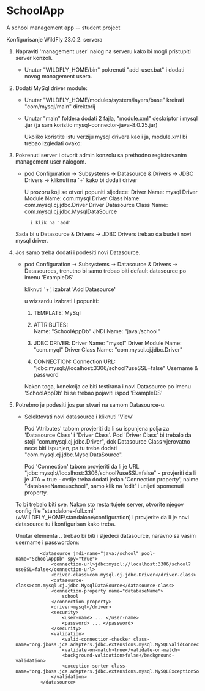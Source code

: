 # SchoolApp
A school management app -- student project


Konfigurisanje WildFly 23.0.2. servera

1) Napraviti 'management user' nalog na serveru kako bi mogli pristupiti server konzoli.
	- Unutar "WILDFLY_HOME/bin" pokrenuti "add-user.bat" i dodati novog management usera. 

2) Dodati MySql driver module:

	- Unutar "WILDFLY_HOME/modules/system/layers/base" kreirati "com/mysql/main" direktorij  
	- Unutar "main" foldera dodati 2 fajla, "module.xml" deskriptor i mysql .jar (ja sam koristio mysql-connector-java-8.0.25.jar)
		
		Ukoliko koristite istu verziju mysql drivera kao i ja, module.xml bi trebao izgledati ovako:
		
		<module xmlns="urn:jboss:module:1.5" name="com.mysql">
			<resources>
				<resource-root path="mysql-connector-java-8.0.25.jar" />
			</resources>
			<dependencies>
				<module name="javax.api"/>
				<module name="javax.transaction.api"/>
		</dependencies>
		</module>
		
3) Pokrenuti server i otvorit admin konzolu sa prethodno registrovanim management user nalogom.
	
	- pod Configuration -> Subsystems -> Datasource & Drivers -> JDBC Drivers -> kliknuti na '+' kako bi dodali driver
		
		U prozoru koji se otvori popuniti sljedece:
			Driver Name: mysql
			Driver Module Name: com.mysql
			Driver Class Name: com.mysql.cj.jdbc.Driver
			Driver Datasource Class Name: com.mysql.cj.jdbc.MysqlDataSource
			
			i klik na 'add'
			
	Sada bi u Datasource & Drivers -> JDBC Drivers trebao da bude i novi mysql driver.
	
4) Jos samo treba dodati i podesiti novi Datasource. 
	
	- pod Configuration -> Subsystems -> Datasource & Drivers -> Datasources, trenutno bi samo trebao biti default datasource po imenu 'ExampleDS'
		
		kliknuti '+', izabrat 'Add Datasource'
		
		u wizzardu izabrati i popuniti:
		
		1) TEMPLATE: 
			MySql
			
		2) ATTRIBUTES: 	
			Name: "SchoolAppDb" 
			JNDI Name: "java:/school" 
			
		3) JDBC DRIVER: 
			Driver Name: "mysql" 
			Driver Module Name: "com.myql" 
			Driver Class Name: "com.mysql.cj.jdbc.Driver"
		
		4) CONNECTION: 
			Connection URL: "jdbc:mysql://localhost:3306/school?useSSL=false"
			Username & password
			
		Nakon toga, konekcija ce biti testirana i novi Datasource po imenu 'SchoolAppDb' bi se trebao pojaviti ispod 'ExampleDS'
		
5) Potrebno je podesiti jos par stvari na samom Datasource-u.

	- Selektovati novi datasource i kliknuti 'View'
	
		Pod 'Atributes' tabom provjeriti da li su ispunjena polja za 'Datasource Class' i 'Driver Class'. 
		Pod 'Driver Class' bi trebalo da stoji "com.mysql.cj.jdbc.Driver", dok Datasource Class vjerovatno nece biti ispunjen, pa tu treba dodati "com.mysql.cj.jdbc.MysqlDataSource".
		
		Pod 'Connection' tabom provjeriti da li je URL "jdbc:mysql://localhost:3306/school?useSSL=false"
			- provjeriti da li je JTA = true
			- ovdje treba dodati jedan 'Connection property', naime "databaseName=school", samo klik na 'edit' i unijeti spomenuti property.
			
	To bi trebalo biti sve. Nakon sto restartujete server, otvorite njegov config file "standalone-full.xml" (wWILDFLY_HOME\standalone\configuration)
	i provjerite da li je novi datasource tu i konfigurisan kako treba.
	
	Unutar elementa <datasources> .. </datasources> trebao bi biti i sljedeci datasource, naravno sa vasim username i passwordom:
	
				<datasource jndi-name="java:/school" pool-name="SchoolAppDb" spy="true">
                    <connection-url>jdbc:mysql://localhost:3306/school?useSSL=false</connection-url>
                    <driver-class>com.mysql.cj.jdbc.Driver</driver-class>
                    <datasource-class>com.mysql.cj.jdbc.MysqlDataSource</datasource-class>
                    <connection-property name="databaseName">
                        school
                    </connection-property>
                    <driver>mysql</driver>
                    <security>
                        <user-name> ... </user-name>
                        <password> ... </password>
                    </security>
                    <validation>
                        <valid-connection-checker class-name="org.jboss.jca.adapters.jdbc.extensions.mysql.MySQLValidConnectionChecker"/>
                        <validate-on-match>true</validate-on-match>
                        <background-validation>false</background-validation>
                        <exception-sorter class-name="org.jboss.jca.adapters.jdbc.extensions.mysql.MySQLExceptionSorter"/>
                    </validation>
                </datasource>

		
	
	
